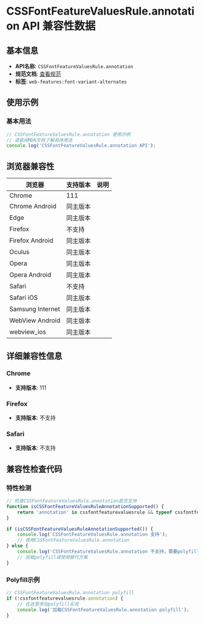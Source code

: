 # CSSFontFeatureValuesRule.annotation API 兼容性数据

## 基本信息

- **API名称**: `CSSFontFeatureValuesRule.annotation`
- **规范文档**: [查看规范](https://drafts.csswg.org/css-fonts/#dom-cssfontfeaturevaluesrule-annotation)
- **标签**: `web-features:font-variant-alternates`

## 使用示例

### 基本用法

```javascript
// CSSFontFeatureValuesRule.annotation 使用示例
// 请查阅MDN文档了解具体用法
console.log('CSSFontFeatureValuesRule.annotation API');
```

## 浏览器兼容性

| 浏览器 | 支持版本 | 说明 |
|--------|----------|------|
| Chrome | 111 |  |
| Chrome Android | 同主版本 |  |
| Edge | 同主版本 |  |
| Firefox | 不支持 |  |
| Firefox Android | 同主版本 |  |
| Oculus | 同主版本 |  |
| Opera | 同主版本 |  |
| Opera Android | 同主版本 |  |
| Safari | 不支持 |  |
| Safari iOS | 同主版本 |  |
| Samsung Internet | 同主版本 |  |
| WebView Android | 同主版本 |  |
| webview_ios | 同主版本 |  |

## 详细兼容性信息

### Chrome

- **支持版本**: 111

### Firefox

- **支持版本**: 不支持

### Safari

- **支持版本**: 不支持

## 兼容性检查代码

### 特性检测

```javascript
// 检查CSSFontFeatureValuesRule.annotation是否支持
function isCSSFontFeatureValuesRuleAnnotationSupported() {
    return 'annotation' in cssfontfeaturevaluesrule && typeof cssfontfeaturevaluesrule.annotation === 'function';
}

if (isCSSFontFeatureValuesRuleAnnotationSupported()) {
    console.log('CSSFontFeatureValuesRule.annotation 支持');
    // 使用CSSFontFeatureValuesRule.annotation
} else {
    console.log('CSSFontFeatureValuesRule.annotation 不支持，需要polyfill');
    // 加载polyfill或使用替代方案
}
```

### Polyfill示例

```javascript
// CSSFontFeatureValuesRule.annotation polyfill
if (!cssfontfeaturevaluesrule.annotation) {
    // 在这里添加polyfill实现
    console.log('加载CSSFontFeatureValuesRule.annotation polyfill');
}
```

